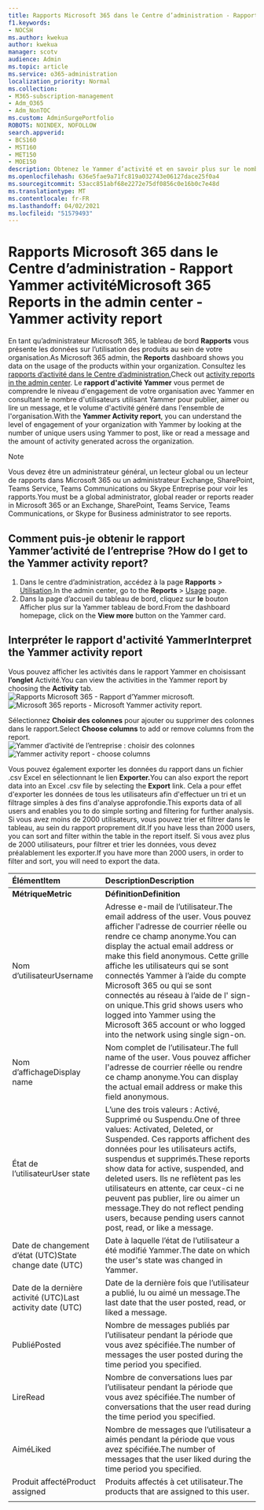 ```yaml
---
title: Rapports Microsoft 365 dans le Centre d’administration - Rapport Yammer activité
f1.keywords:
- NOCSH
ms.author: kwekua
author: kwekua
manager: scotv
audience: Admin
ms.topic: article
ms.service: o365-administration
localization_priority: Normal
ms.collection:
- M365-subscription-management
- Adm_O365
- Adm_NonTOC
ms.custom: AdminSurgePortfolio
ROBOTS: NOINDEX, NOFOLLOW
search.appverid:
- BCS160
- MST160
- MET150
- MOE150
description: Obtenez le Yammer d’activité et en savoir plus sur le nombre d’utilisateurs qui utilisent Yammer pour publier, aimer ou lire un message.
ms.openlocfilehash: 636e5fae9a71fc819a032743e06127dace25f0a4
ms.sourcegitcommit: 53acc851abf68e2272e75df0856c0e16b0c7e48d
ms.translationtype: MT
ms.contentlocale: fr-FR
ms.lasthandoff: 04/02/2021
ms.locfileid: "51579493"
---
```

# <a name="microsoft-365-reports-in-the-admin-center---yammer-activity-report"></a><span data-ttu-id="8b5e2-103">Rapports Microsoft 365 dans le Centre d’administration - Rapport Yammer activité</span><span class="sxs-lookup"><span data-stu-id="8b5e2-103">Microsoft 365 Reports in the admin center - Yammer activity report</span></span>

<span data-ttu-id="8b5e2-104">En tant qu’administrateur Microsoft 365, le tableau de bord **Rapports** vous présente les données sur l’utilisation des produits au sein de votre organisation.</span><span class="sxs-lookup"><span data-stu-id="8b5e2-104">As Microsoft 365 admin, the **Reports** dashboard shows you data on the usage of the products within your organization.</span></span> <span data-ttu-id="8b5e2-105">Consultez les [rapports d’activité dans le Centre d’administration.](activity-reports.md)</span><span class="sxs-lookup"><span data-stu-id="8b5e2-105">Check out [activity reports in the admin center](activity-reports.md).</span></span> <span data-ttu-id="8b5e2-106">Le **rapport d'activité Yammer** vous permet de comprendre le niveau d'engagement de votre organisation avec Yammer en consultant le nombre d'utilisateurs utilisant Yammer pour publier, aimer ou lire un message, et le volume d'activité généré dans l'ensemble de l'organisation.</span><span class="sxs-lookup"><span data-stu-id="8b5e2-106">With the **Yammer Activity report**, you can understand the level of engagement of your organization with Yammer by looking at the number of unique users using Yammer to post, like or read a message and the amount of activity generated across the organization.</span></span> 
  
> [!NOTE]
> <span data-ttu-id="8b5e2-107">Vous devez être un administrateur général, un lecteur global ou un lecteur de rapports dans Microsoft 365 ou un administrateur Exchange, SharePoint, Teams Service, Teams Communications ou Skype Entreprise pour voir les rapports.</span><span class="sxs-lookup"><span data-stu-id="8b5e2-107">You must be a global administrator, global reader or reports reader in Microsoft 365 or an Exchange, SharePoint, Teams Service, Teams Communications, or Skype for Business administrator to see reports.</span></span>  
 
## <a name="how-do-i-get-to-the-yammer-activity-report"></a><span data-ttu-id="8b5e2-108">Comment puis-je obtenir le rapport Yammer’activité de l’entreprise ?</span><span class="sxs-lookup"><span data-stu-id="8b5e2-108">How do I get to the Yammer activity report?</span></span>

1. <span data-ttu-id="8b5e2-109">Dans le centre d’administration, accédez à la page **Rapports** \> <a href="https://go.microsoft.com/fwlink/p/?linkid=2074756" target="_blank">Utilisation</a>.</span><span class="sxs-lookup"><span data-stu-id="8b5e2-109">In the admin center, go to the **Reports** \> <a href="https://go.microsoft.com/fwlink/p/?linkid=2074756" target="_blank">Usage</a> page.</span></span> 
2. <span data-ttu-id="8b5e2-110">Dans la page d’accueil du tableau de bord, cliquez sur **le** bouton Afficher plus sur la Yammer tableau de bord.</span><span class="sxs-lookup"><span data-stu-id="8b5e2-110">From the dashboard homepage, click on the **View more** button on the Yammer card.</span></span>

  
## <a name="interpret-the-yammer-activity-report"></a><span data-ttu-id="8b5e2-111">Interpréter le rapport d'activité Yammer</span><span class="sxs-lookup"><span data-stu-id="8b5e2-111">Interpret the Yammer activity report</span></span>

<span data-ttu-id="8b5e2-112">Vous pouvez afficher les activités dans le rapport Yammer en choisissant **l’onglet** Activité.</span><span class="sxs-lookup"><span data-stu-id="8b5e2-112">You can view the activities in the Yammer report by choosing the **Activity** tab.</span></span><br/><span data-ttu-id="8b5e2-113">![Rapports Microsoft 365 - Rapport d’Yammer microsoft.](../../media/9b251183-c2b3-430c-ab2d-58bf11e7e3ae.png)</span><span class="sxs-lookup"><span data-stu-id="8b5e2-113">![Microsoft 365 reports - Microsoft Yammer activity report.](../../media/9b251183-c2b3-430c-ab2d-58bf11e7e3ae.png)</span></span>

<span data-ttu-id="8b5e2-114">Sélectionnez **Choisir des colonnes** pour ajouter ou supprimer des colonnes dans le rapport.</span><span class="sxs-lookup"><span data-stu-id="8b5e2-114">Select **Choose columns** to add or remove columns from the report.</span></span>  <br/> <span data-ttu-id="8b5e2-115">![Yammer d’activité de l’entreprise : choisir des colonnes](../../media/7ef6351d-f7e9-4504-913d-2c2df9062bf6.png)</span><span class="sxs-lookup"><span data-stu-id="8b5e2-115">![Yammer activity report - choose columns](../../media/7ef6351d-f7e9-4504-913d-2c2df9062bf6.png)</span></span>

<span data-ttu-id="8b5e2-116">Vous pouvez également exporter les données du rapport dans un fichier .csv Excel en sélectionnant le lien **Exporter.**</span><span class="sxs-lookup"><span data-stu-id="8b5e2-116">You can also export the report data into an Excel .csv file by selecting the **Export** link.</span></span> <span data-ttu-id="8b5e2-117">Cela a pour effet d'exporter les données de tous les utilisateurs afin d'effectuer un tri et un filtrage simples à des fins d'analyse approfondie.</span><span class="sxs-lookup"><span data-stu-id="8b5e2-117">This exports data of all users and enables you to do simple sorting and filtering for further analysis.</span></span> <span data-ttu-id="8b5e2-118">Si vous avez moins de 2000 utilisateurs, vous pouvez trier et filtrer dans le tableau, au sein du rapport proprement dit.</span><span class="sxs-lookup"><span data-stu-id="8b5e2-118">If you have less than 2000 users, you can sort and filter within the table in the report itself.</span></span> <span data-ttu-id="8b5e2-119">Si vous avez plus de 2000 utilisateurs, pour filtrer et trier les données, vous devez préalablement les exporter.</span><span class="sxs-lookup"><span data-stu-id="8b5e2-119">If you have more than 2000 users, in order to filter and sort, you will need to export the data.</span></span> 
  
|<span data-ttu-id="8b5e2-120">Élément</span><span class="sxs-lookup"><span data-stu-id="8b5e2-120">Item</span></span>|<span data-ttu-id="8b5e2-121">Description</span><span class="sxs-lookup"><span data-stu-id="8b5e2-121">Description</span></span>|
|:-----|:-----|
|<span data-ttu-id="8b5e2-122">**Métrique**</span><span class="sxs-lookup"><span data-stu-id="8b5e2-122">**Metric**</span></span>|<span data-ttu-id="8b5e2-123">**Définition**</span><span class="sxs-lookup"><span data-stu-id="8b5e2-123">**Definition**</span></span>|
|<span data-ttu-id="8b5e2-124">Nom d’utilisateur</span><span class="sxs-lookup"><span data-stu-id="8b5e2-124">Username</span></span>  <br/> |<span data-ttu-id="8b5e2-125">Adresse e-mail de l’utilisateur.</span><span class="sxs-lookup"><span data-stu-id="8b5e2-125">The email address of the user.</span></span> <span data-ttu-id="8b5e2-126">Vous pouvez afficher l'adresse de courrier réelle ou rendre ce champ anonyme.</span><span class="sxs-lookup"><span data-stu-id="8b5e2-126">You can display the actual email address or make this field anonymous.</span></span> <span data-ttu-id="8b5e2-127">Cette grille affiche les utilisateurs qui se sont connectés Yammer à l’aide du compte Microsoft 365 ou qui se sont connectés au réseau à l’aide de l' sign-on unique.</span><span class="sxs-lookup"><span data-stu-id="8b5e2-127">This grid shows users who logged into Yammer using the Microsoft 365 account or who logged into the network using single sign-on.</span></span> <br/> |
|<span data-ttu-id="8b5e2-128">Nom d’affichage</span><span class="sxs-lookup"><span data-stu-id="8b5e2-128">Display name</span></span>  <br/> |<span data-ttu-id="8b5e2-129">Nom complet de l’utilisateur.</span><span class="sxs-lookup"><span data-stu-id="8b5e2-129">The full name of the user.</span></span> <span data-ttu-id="8b5e2-130">Vous pouvez afficher l'adresse de courrier réelle ou rendre ce champ anonyme.</span><span class="sxs-lookup"><span data-stu-id="8b5e2-130">You can display the actual email address or make this field anonymous.</span></span>  <br/> |
|<span data-ttu-id="8b5e2-131">État de l’utilisateur</span><span class="sxs-lookup"><span data-stu-id="8b5e2-131">User state</span></span>  <br/> |<span data-ttu-id="8b5e2-132">L’une des trois valeurs : Activé, Supprimé ou Suspendu.</span><span class="sxs-lookup"><span data-stu-id="8b5e2-132">One of three values: Activated, Deleted, or Suspended.</span></span> <span data-ttu-id="8b5e2-133">Ces rapports affichent des données pour les utilisateurs actifs, suspendus et supprimés.</span><span class="sxs-lookup"><span data-stu-id="8b5e2-133">These reports show data for active, suspended, and deleted users.</span></span> <span data-ttu-id="8b5e2-134">Ils ne reflètent pas les utilisateurs en attente, car ceux-ci ne peuvent pas publier, lire ou aimer un message.</span><span class="sxs-lookup"><span data-stu-id="8b5e2-134">They do not reflect pending users, because pending users cannot post, read, or like a message.</span></span>  <br/> |
|<span data-ttu-id="8b5e2-135">Date de changement d’état (UTC)</span><span class="sxs-lookup"><span data-stu-id="8b5e2-135">State change date (UTC)</span></span>  <br/> |<span data-ttu-id="8b5e2-136">Date à laquelle l’état de l’utilisateur a été modifié Yammer.</span><span class="sxs-lookup"><span data-stu-id="8b5e2-136">The date on which the user's state was changed in Yammer.</span></span>  <br/> |
|<span data-ttu-id="8b5e2-137">Date de la dernière activité (UTC)</span><span class="sxs-lookup"><span data-stu-id="8b5e2-137">Last activity date (UTC)</span></span>  <br/> | <span data-ttu-id="8b5e2-138">Date de la dernière fois que l’utilisateur a publié, lu ou aimé un message.</span><span class="sxs-lookup"><span data-stu-id="8b5e2-138">The last date that the user posted, read, or liked a message.</span></span>  <br/> |
|<span data-ttu-id="8b5e2-139">Publié</span><span class="sxs-lookup"><span data-stu-id="8b5e2-139">Posted</span></span>  <br/> |<span data-ttu-id="8b5e2-140">Nombre de messages publiés par l’utilisateur pendant la période que vous avez spécifiée.</span><span class="sxs-lookup"><span data-stu-id="8b5e2-140">The number of messages the user posted during the time period you specified.</span></span> <br/>|
|<span data-ttu-id="8b5e2-141">Lire</span><span class="sxs-lookup"><span data-stu-id="8b5e2-141">Read</span></span>  <br/> |<span data-ttu-id="8b5e2-142">Nombre de conversations lues par l’utilisateur pendant la période que vous avez spécifiée.</span><span class="sxs-lookup"><span data-stu-id="8b5e2-142">The number of conversations that the user read during the time period you specified.</span></span>  <br/> |
|<span data-ttu-id="8b5e2-143">Aimé</span><span class="sxs-lookup"><span data-stu-id="8b5e2-143">Liked</span></span>  <br/> |<span data-ttu-id="8b5e2-144">Nombre de messages que l’utilisateur a aimés pendant la période que vous avez spécifiée.</span><span class="sxs-lookup"><span data-stu-id="8b5e2-144">The number of messages that the user liked during the time period you specified.</span></span>  <br/>|
|<span data-ttu-id="8b5e2-145">Produit affecté</span><span class="sxs-lookup"><span data-stu-id="8b5e2-145">Product assigned</span></span>  <br/> |<span data-ttu-id="8b5e2-146">Produits affectés à cet utilisateur.</span><span class="sxs-lookup"><span data-stu-id="8b5e2-146">The products that are assigned to this user.</span></span>|
|||